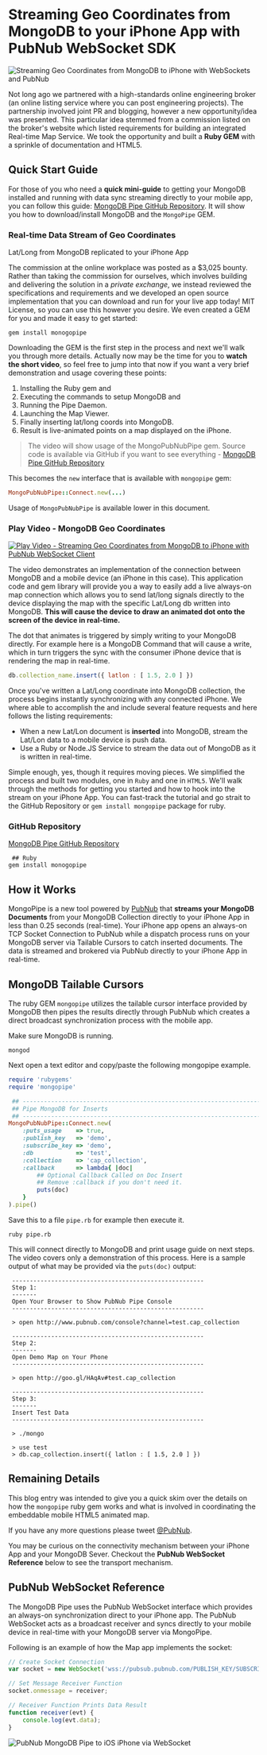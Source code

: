 # Streaming Geo Coordinates from MongoDB to your iPhone App with PubNub WebSocket SDK

![Streaming Geo Coordinates from MongoDB to iPhone with WebSockets and PubNub](media/mongo-pipe-iphone-700.png)

Not long ago we partnered with a high-standards online
engineering broker (an online listing service
where you can post engineering projects).
The partnership involved joint PR and blogging, however
a new opportunity/idea was presented.
This particular idea stemmed from a commission listed on the broker's website
which listed requirements for building an integrated Real-time Map Service.
We took the opportunity and built a **Ruby GEM** with a sprinkle
of documentation and HTML5.

## Quick Start Guide

For those of you who need a **quick mini-guide** to getting your MongoDB
installed and running with data sync streaming directly to your mobile app, you 
can follow this guide: 
[MongoDB Pipe GitHub Repository](https://github.com/stephenlb/pubnub-mongo-pipe).
It will show you how to download/install MongoDB and the `MongoPipe` GEM.

### Real-time Data Stream of Geo Coordinates 
Lat/Long from MongoDB replicated to your iPhone App

The commission at the online workplace was posted as a $3,025 bounty.
Rather than taking the commission for ourselves,
which involves building and delivering the solution in a *private exchange*,
we instead reviewed the specifications and requirements and we developed an
open source implementation that you can
download and run for your live app today!
MIT License, so you can use this however you desire.
We even created a GEM for you and made it easy to get started:

```
gem install monogopipe
```

Downloading the GEM is the first step in the process
and next we'll walk you through more details.
Actually now may be the time for you to **watch the short video**,
so feel free to jump into that now 
if you want a very brief demonstration and usage covering these points:

 1. Installing the Ruby gem and 
 2. Executing the commands to setup MongoDB and
 3. Running the Pipe Daemon.
 4. Launching the Map Viewer.
 5. Finally inserting lat/long coords into MongoDB.
 6. Result is live-animated points on a map displayed on the iPhone.

>The video will show usage of the MongoPubNubPipe gem.
Source code is available via GitHub if you want to see everything - 
[MongoDB Pipe GitHub Repository](https://github.com/stephenlb/pubnub-mongo-pipe)

This becomes the `new` interface that is available with `mongopipe` gem:

```ruby
MongoPubNubPipe::Connect.new(...)
```

Usage of `MongoPubNubPipe` is available lower in this document.

### Play Video - MongoDB Geo Coordinates

[
![Play Video - Streaming Geo Coordinates from MongoDB to iPhone with PubNub WebSocket Client](media/pubnub-mongo-pipe-video.jpg)
](https://vimeo.com/60716860)

The video demonstrates an implementation of the
connection between MongoDB and a mobile device (an iPhone in this case).
This application code and gem library will provide you a way to easily add a live
always-on map connection which allows you to send lat/long signals
directly to the device displaying the map with the specific
Lat/Long db written into MongoDB.
**This will cause the device to draw an animated dot onto the 
screen of the device in real-time.**

The dot that animates is triggered by simply writing to your MongoDB directly.
For example here is a MongoDB Command that will cause a write, which in turn
triggers the sync with the consumer iPhone device that is rendering the map
in real-time.

```javascript
db.collection_name.insert({ latlon : [ 1.5, 2.0 ] })
```

Once you've written a Lat/Long coordinate into MongoDB collection,
the process begins instantly synchronizing with any connected iPhone.
We where able to accomplish the and include several feature requests
and here follows the listing requirements:

 - When a new Lat/Lon document is **inserted** into MongoDB,
   stream the Lat/Lon data to a mobile device is push data.
 - Use a Ruby or Node.JS Service to stream the data out of MongoDB
   as it is written in real-time.

Simple enough, yes, though it requires moving pieces.
We simplified the process and built two modules,
one in `Ruby` and one in `HTML5`.
We'll walk through the methods for getting you started and
how to hook into the stream on your iPhone App.
You can fast-track the tutorial and go strait to the 
GitHub Repository or `gem install mongopipe` package for ruby.

### GitHub Repository

[MongoDB Pipe GitHub Repository](https://github.com/stephenlb/pubnub-mongo-pipe)

```
 ## Ruby
gem install monogopipe
```

## How it Works

MongoPipe is a new tool powered by [PubNub](http://www.pubnub.com) that
**streams your MongoDB Documents** from your MongoDB Collection directly
to your iPhone App in less than 0.25 seconds (real-time).
Your iPhone app opens an always-on TCP Socket Connection to PubNub while a dispatch
process runs on your MongoDB server via Tailable Cursors to catch inserted documents.
The data is streamed and brokered via PubNub directly to your
iPhone App in real-time.

## MongoDB Tailable Cursors

The ruby GEM `mongopipe` utilizes the tailable cursor interface provided
by MongoDB then pipes the results directly through PubNub which creates
a direct broadcast synchronization process with the mobile app.

Make sure MongoDB is running.

```
mongod
```

Next open a text editor and copy/paste the following mongopipe example.

```ruby
require 'rubygems'
require 'mongopipe'

 ## ------------------------------------------------------------------------
 ## Pipe MongoDB for Inserts
 ## ------------------------------------------------------------------------
MongoPubNubPipe::Connect.new(
    :puts_usage    => true,
    :publish_key   => 'demo',
    :subscribe_key => 'demo',
    :db            => 'test',
    :collection    => 'cap_collection',
    :callback      => lambda{ |doc|
        ## Optional Callback Called on Doc Insert
        ## Remove :callback if you don't need it.
        puts(doc)
    }
).pipe()
```

Save this to a file `pipe.rb` for example then execute it.

```
ruby pipe.rb
```

This will connect directly to MongoDB and print usage guide on next steps.
The video covers only a demonstration of this process.
Here is a sample output of what may be provided via the `puts(doc)` output:

```
 ------------------------------------------------------
 Step 1:
 -------
 Open Your Browser to Show PubNub Pipe Console
 ------------------------------------------------------
 
 > open http://www.pubnub.com/console?channel=test.cap_collection
 
 ------------------------------------------------------
 Step 2:
 -------
 Open Demo Map on Your Phone
 ------------------------------------------------------
 
 > open http://goo.gl/HAqAv#test.cap_collection
 
 ------------------------------------------------------
 Step 3:
 -------
 Insert Test Data
 ------------------------------------------------------
 
 > ./mongo
 
 > use test
 > db.cap_collection.insert({ latlon : [ 1.5, 2.0 ] })
```

## Remaining Details

This blog entry was intended to give you a quick skim over the details
on how the `mongopipe` ruby gem works and what is involved in coordinating
the embeddable mobile HTML5 animated map.

If you have any more questions please tweet [@PubNub](http://twitter.com/PubNub).

You may be curious on the connectivity mechanism between your
iPhone App and your MongoDB Sever.
Checkout the **PubNub WebSocket Reference** below to see
the transport mechanism.

## PubNub WebSocket Reference

The MongoDB Pipe uses the PubNub WebSocket interface which provides an always-on
synchronization direct to your iPhone app.
The PubNub WebSocket acts as a broadcast receiver and syncs directly
to your mobile device in real-time
with your MongoDB server via MongoPipe.

Following is an example of how the Map app implements the socket:

```javascript
// Create Socket Connection
var socket = new WebSocket('wss://pubsub.pubnub.com/PUBLISH_KEY/SUBSCRIBE_KEY/CHANNEL');

// Set Message Receiver Function
socket.onmessage = receiver;

// Receiver Function Prints Data Result
function receiver(evt) {
    console.log(evt.data);
}
```

![PubNub MongoDB Pipe to iOS iPhone via WebSocket](https://github.com/stephenlb/pubnub-mongo-pipe/blob/master/media/pubnub-mongo-pipe-logo-transparent.png?raw=true)

